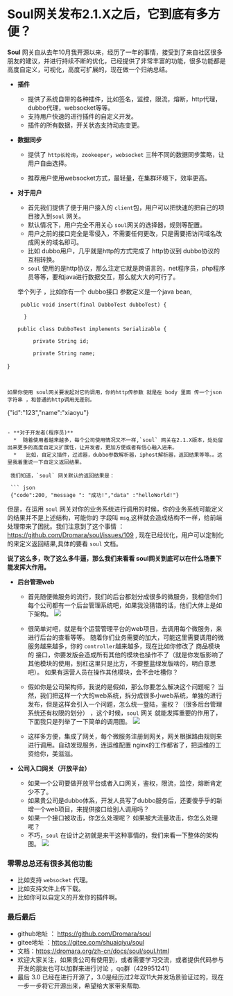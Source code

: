 # Soul网关发布2.1.X之后，它到底有多方便？

**Soul** 网关自从去年10月我开源以来，经历了一年的事情，接受到了来自社区很多朋友的建议，并进行持续不断的优化，已经提供了非常丰富的功能，很多功能都是高度自定义，可视化，高度可扩展的，现在做一个归纳总结。

- **插件**   
  * 提供了系统自带的各种插件，比如签名，监控，限流，熔断，http代理，dubbo代理，websocket等等。
  * 支持用户快速的进行插件的自定义开发。
  * 插件的所有数据，开关状态支持动态变更。

- **数据同步**    
  * 提供了 `http长轮询`，`zookeeper`，`websocket`  三种不同的数据同步策略，让用户自由选择。

  * 推荐用户使用websocket方式，最轻量，在集群环境下，效率更高。

- **对于用户**   
     * 首先我们提供了便于用户接入的 `client`包，用户可以把快速的把自己的项目接入到`soul` 网关。
     * 默认情况下，用户完全不用关心 `soul`网关的选择器，规则等配置。
     * 用户之前的接口完全是零侵入，不需要任何更改，只是需要把访问域名改成网关的域名即可。
     * 比如 dubbo用户，几乎就是http的方式完成了 http协议到 dubbo协议的互相转换。
     *  `soul` 使用的是http协议，那么注定它就是跨语言的，net程序员，php程序员等等，要和java进行数据交互，那么就大大的可行了。
  
  举个列子 ，比如你有一个 dubbo接口 参数定义是一个java bean,
  ```
   public void insert(final DubboTest dubboTest) {
    
    }
  
  public class DubboTest implements Serializable {

       private String id;

       private String name;
}
  ```
  
 
 如果你使用 soul网关要发起对它的调用，你的http传参数 就是在 body 里面 传一个json字符串 ，和普通的http调用无差别。
   ```
   {"id":"123","name":"xiaoyu"}
 ```
 
- **对于开发者(程序员)**   
   *  随着使用者越来越多，每个公司使用情况又不一样,`soul` 网关在2.1.X版本，处处留出来更多的高度自定义扩展性，让开发者，更加方便或者有信心融入进来。
   *   比如，自定义插件，过滤器，dubbo参数解析器，iphost解析器，返回结果等等。。这里我着重说一下自定义返回结果。
  
  我们知道，`soul` 网关默认的返回结果是：
  
  ``` json
  {"code":200, "message ": "成功!","data" :"helloWorld!"}
  ```
  但是，在运用 `soul` 网关对你的业务系统进行调用的时候，你的业务系统可能定义的结果并不是上述结构，可能你的 字段叫  `msg`,这样就会造成结构不一样，给前端处理带来了困扰。我们注意到了这个事情 ：https://github.com/Dromara/soul/issues/109 , 现在已经优化，用户可以定制化的来定义返回结果,具体的要看 `soul` 文档。
 

**说了这么多，吹了这么多牛逼，那么我们来看看 soul网关到底可以在什么场景下能发挥大作用。** 

- **后台管理web**   
  * 首先随便微服务的流行，我们的后台都划分成很多的微服务，我相信你们每个公司都有一个后台管理系统吧，如果我没猜错的话，他们大体上是如下架构。
 ![](https://yu199195.github.io/images/soul/admin-web.png)

  * 很简单对吧，就是有个运营管理平台的web项目，去调用每个微服务，来进行后台的查看等等。 随着你们业务需要的加大，可能这里需要调用的微服务越来越多，你的 `controller`越来越多，现在比如你修改了 商品模块的 接口，你要发版会造成所有其他的模块也操作不了（就是你发版影响了其他模块的使用，别杠这里只是比方，不要整蓝绿发版啥的，明白意思吧）。
如果有运营人员在操作其他模块，会不会吐槽你？

  * 假如你是公司架构师，我说的是假如，那么你要怎么解决这个问题呢？ 当然，我们把这样一个大的web系统，拆分成很多小web系统，单独的进行发布，但是这样会引入一个问题，怎么统一登陆，鉴权？（很多后台管理系统还有权限的划分） ，这个时候，`soul` 网关 就能发挥重要的作用了，下面我只是列举了一下简单的调用图。
 ![](https://yu199195.github.io/images/soul/soul-admin-web.png)

  * 这样多方便，集成了网关，每个微服务注册到网关，网关根据路由规则来进行调用。自动发现服务，连运维配置 nginx的工作都省了，把运维的工资给你，美滋滋。

- **公司入口网关（开放平台）**   
  
  * 如果一个公司要做开放平台或者入口网关，鉴权，限流，监控，熔断肯定少不了。
  *  如果贵公司是dubbo体系，开发人员写了dubbo服务后，还要傻乎乎的新增一个web项目，来提供接口给别人调用吗？
  *  如果一个接口被攻击，你怎么处理呢？ 如果被大流量攻击，你怎么处理呢？
  *  不巧，`soul` 在设计之初就是来干这种事情的，我们来看一下整体的架构图。
   ![](https://yu199195.github.io/images/soul/soul-framework.png)
 

### 零零总总还有很多其他功能
 
  * 比如支持 `websocket` 代理。
  *  比如支持文件上传下载。
  *  比如你可以自定义的开发你的插件啊。
  

### 最后最后

 * github地址 ： https://github.com/Dromara/soul
 * gitee地址 ：https://gitee.com/shuaiqiyu/soul
 * 文档：https://dromara.org/zh-cn/docs/soul/soul.html
 * 欢迎大家关注，如果贵公司有使用到，或者需要学习交流，或者提供代码参与开发的朋友也可以加群来进行讨论 ，qq群（429951241）
 * 最后 3.0 已经在进行开源了，3.0是经历过2年双11大并发场景验证过的，现在一步一步将它开源出来，希望给大家带来帮助.

